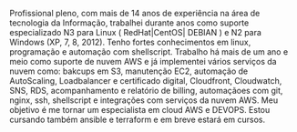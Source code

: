 Profissional pleno, com mais de 14 anos de experiência na área de tecnologia da Informação, trabalhei durante anos como
suporte especializado N3 para Linux ( RedHat|CentOS| DEBIAN ) e N2 para Windows (XP, 7, 8, 2012). Tenho fortes
conhecimentos em linux, programação e automação com shellscript.
Trabalho há mais de um ano e meio como suporte de nuvem AWS e já implementei vários serviços da nuvem como:
bakcups em S3, manutenção EC2, automação de AutoScaling, Loadbalancer e certificado digital, Cloudfront, Cloudwatch,
SNS, RDS, acompanhamento e relatório de billing, automaçãoes com git, nginx, ssh, shellscript e integrações com serviços
da nuvem AWS. Meu objetivo é me tornar um especialista em cloud AWS e DEVOPS. Estou cursando também ansible e
terraform e em breve estará em cursos.

<!---
david-dlsr/david-dlsr is a ✨ special ✨ repository because its `README.md` (this file) appears on your GitHub profile.
You can click the Preview link to take a look at your changes.
--->
